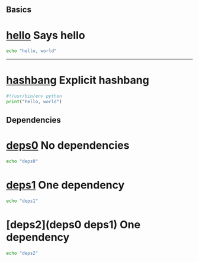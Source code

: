 ## Basics

# [hello]() Says hello

```bash
echo "hello, world"
```

---

# [hashbang]() Explicit hashbang

```py
#!/usr/bin/env python
print("hello, world")
```

## Dependencies

# [deps0]() No dependencies

```sh
echo "deps0"
```

# [deps1](deps0) One dependency

```sh
echo "deps1"
```

# [deps2](deps0 deps1) One dependency

```sh
echo "deps2"
```
